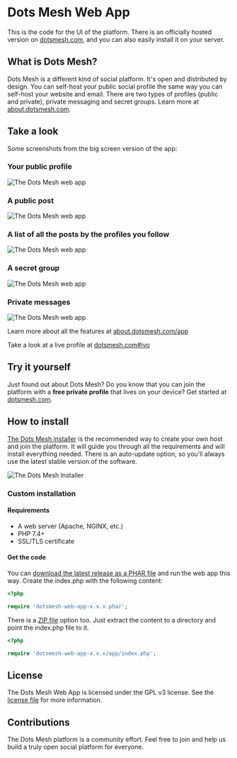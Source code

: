 # Dots Mesh Web App

This is the code for the UI of the platform. There is an officially hosted version on [dotsmesh.com](https://dotsmesh.com/), and you can also easily install it on your server.

## What is Dots Mesh?
Dots Mesh is a different kind of social platform. It's open and distributed by design. You can self-host your public social profile the same way you can self-host your website and email. There are two types of profiles (public and private), private messaging and secret groups. Learn more at [about.dotsmesh.com](https://about.dotsmesh.com/).

## Take a look

Some screenshots from the big screen version of the app:

### Your public profile

![The Dots Mesh web app](https://dotsmesh.github.io/web-app-screen-1.jpg)

### A public post

![The Dots Mesh web app](https://dotsmesh.github.io/web-app-screen-2.jpg)

### A list of all the posts by the profiles you follow

![The Dots Mesh web app](https://dotsmesh.github.io/web-app-screen-3.jpg)

### A secret group

![The Dots Mesh web app](https://dotsmesh.github.io/web-app-screen-4.jpg)

### Private messages

![The Dots Mesh web app](https://dotsmesh.github.io/web-app-screen-5.jpg)

Learn more about all the features at [about.dotsmesh.com/app](https://about.dotsmesh.com/app/)

Take a look at a live profile at [dotsmesh.com#ivo](https://dotsmesh.com#ivo)

## Try it yourself

Just found out about Dots Mesh? Do you know that you can join the platform with a **free private profile** that lives on your device? Get started at [dotsmesh.com](https://dotsmesh.com/).

## How to install

[The Dots Mesh installer](https://about.dotsmesh.com/self-host/) is the recommended way to create your own host and join the platform. It will guide you through all the requirements and will install everything needed. There is an auto-update option, so you'll always use the latest stable version of the software.

![The Dots Mesh Installer](https://dotsmesh.github.io/installer-screen-1.png)

### Custom installation

#### Requirements
- A web server (Apache, NGINX, etc.)
- PHP 7.4+
- SSL/TLS certificate

#### Get the code

You can [download the latest release as a PHAR file](https://github.com/dotsmesh/dotsmesh-web-app/releases) and run the web app this way. Create the index.php with the following content:
```php
<?php

require 'dotsmesh-web-app-x.x.x.phar';
```

There is a [ZIP file](https://github.com/dotsmesh/dotsmesh-web-app/releases) option too. Just extract the content to a directory and point the index.php file to it.
```php
<?php

require 'dotsmesh-web-app-x.x.x/app/index.php';
```

## License

The Dots Mesh Web App is licensed under the GPL v3 license. See the [license file](https://github.com/dotsmesh/dotsmesh-web-app/blob/master/LICENSE) for more information.

## Contributions

The Dots Mesh platform is a community effort. Feel free to join and help us build a truly open social platform for everyone.
